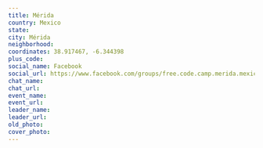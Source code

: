 ```yaml
---
title: Mérida
country: Mexico
state: 
city: Mérida
neighborhood: 
coordinates: 38.917467, -6.344398
plus_code:
social_name: Facebook
social_url: https://www.facebook.com/groups/free.code.camp.merida.mexico
chat_name:
chat_url:
event_name:
event_url:
leader_name:
leader_url:
old_photo: 
cover_photo:
---
```

